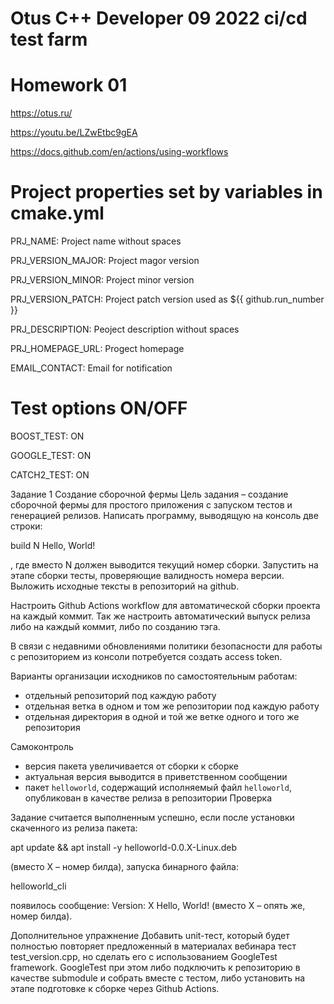 # Otus C++ Developer 09 2022 ci/cd test farm

# Homework 01

https://otus.ru/

https://youtu.be/LZwEtbc9gEA

https://docs.github.com/en/actions/using-workflows

# Project properties set by variables in cmake.yml

PRJ_NAME: Project name without spaces

PRJ_VERSION_MAJOR: Project magor version

PRJ_VERSION_MINOR: Project minor version

PRJ_VERSION_PATCH: Project patch version used as ${{ github.run_number }}

PRJ_DESCRIPTION: Peoject description without spaces

PRJ_HOMEPAGE_URL: Progect homepage

EMAIL_CONTACT: Email for notification

# Test options ON/OFF
BOOST_TEST: ON 

GOOGLE_TEST: ON

CATCH2_TEST: ON

Задание 1
Создание сборочной фермы
Цель задания – создание сборочной фермы для простого приложения c запуском тестов и генерацией релизов.
Написать программу, выводящую на консоль две строки:

build N
Hello, World!

, где вместо N должен выводится текущий номер сборки. Запустить на этапе сборки тесты,
проверяющие валидность номера версии. Выложить исходные тексты в репозиторий на github.

Настроить Github Actions workflow для автоматической сборки проекта на каждый коммит. Так же
настроить автоматический выпуск релиза либо на каждый коммит, либо по созданию тэга.

В связи с недавними обновлениями политики безопасности для работы с репозиторием из консоли
потребуется создать access token.

Варианты организации исходников по самостоятельным работам:
- отдельный репозиторий под каждую работу
- отдельная ветка в одном и том же репозитории под каждую работу
- отдельная директория в одной и той же ветке одного и того же репозитория

Самоконтроль
- версия пакета увеличивается от сборки к сборке
- актуальная версия выводится в приветственном сообщении
- пакет `helloworld`, содержащий исполняемый файл `helloworld`, опубликован в качестве релиза в репозитории
Проверка

Задание считается выполненным успешно, если после установки скаченного из релиза пакета:

apt update && apt install -y helloworld-0.0.X-Linux.deb

(вместо X – номер билда), запуска бинарного файла:

helloworld_cli

появилось сообщение:
 Version: X
 Hello, World!
(вместо X – опять же, номер билда).

Дополнительное упражнение
Добавить unit-тест, который будет полностью повторяет предложенный в материалах вебинара тест
test_version.cpp, но сделать его с использованием GoogleTest framework. GoogleTest при этом либо
подключить к репозиторию в качестве submodule и собрать вместе с тестом, либо установить на
этапе подготовке к сборке через Github Actions.
